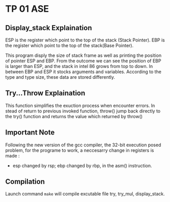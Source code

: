 # TP 01 ASE


## Display_stack Explaination
ESP is the register which point to the top of the stack (Stack Pointer).
EBP is the register which point to the top of the stack(Base Pointer).

This program disply the size of stack frame as well as printing the position of pointer ESP and EBP.
From the outcome we can see the position of EBP is larger than ESP, and the stack in intel 86 grows from top to down.
In between EBP and ESP it stocks arguments and variables. According to the type and type size, these data are stored differently.

## Try...Throw Explaination
This function simplifies the exuction process when encounter errors. In stead of return to previous invoked function, throw() jump back directly to the try() function and returns the value which returned by throw()

## Important Note

Following the new version of the gcc compiler, the 32-bit execution posed problem, for the programe to work, a neccesarry change in registers is made :
- esp changed by rsp; ebp changed by rbp, in the asm() instruction.

## Compilation
Launch command ```make```  will compile excutable file try, try_mul, display_stack.
